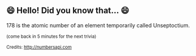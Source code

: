 ## 😄 Hello! Did you know that... 😄
178 is the atomic number of an element temporarily called Unseptoctium.

<sup>(come back in 5 minutes for the next trivia)</sup>


<sup>Credits: http://numbersapi.com</sup>
